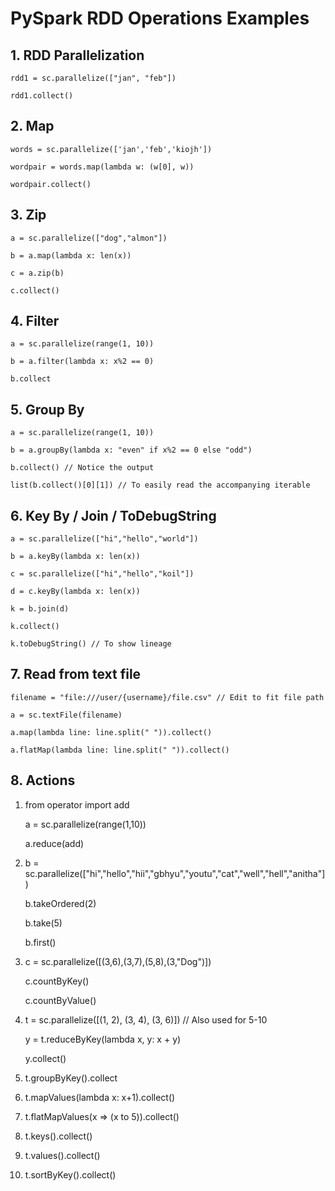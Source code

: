 # PySpark RDD Operations Examples


## 1. RDD Parallelization

	rdd1 = sc.parallelize(["jan", "feb"])

	rdd1.collect()

## 2. Map

	words = sc.parallelize(['jan','feb','kiojh'])

	wordpair = words.map(lambda w: (w[0], w))

	wordpair.collect()

## 3. Zip
	a = sc.parallelize(["dog","almon"])

	b = a.map(lambda x: len(x))

	c = a.zip(b)

	c.collect()

## 4. Filter

	a = sc.parallelize(range(1, 10))

	b = a.filter(lambda x: x%2 == 0)

	b.collect

## 5. Group By

	a = sc.parallelize(range(1, 10))

	b = a.groupBy(lambda x: "even" if x%2 == 0 else "odd")

	b.collect() // Notice the output

	list(b.collect()[0][1]) // To easily read the accompanying iterable

## 6. Key By / Join / ToDebugString

	a = sc.parallelize(["hi","hello","world"])

	b = a.keyBy(lambda x: len(x))

	c = sc.parallelize(["hi","hello","koil"])

	d = c.keyBy(lambda x: len(x))

	k = b.join(d)

	k.collect()

	k.toDebugString() // To show lineage

## 7. Read from text file

	filename = "file:///user/{username}/file.csv" // Edit to fit file path

	a = sc.textFile(filename) 

	a.map(lambda line: line.split(" ")).collect()

	a.flatMap(lambda line: line.split(" ")).collect()

## 8. Actions

1) from operator import add

	a = sc.parallelize(range(1,10))

	a.reduce(add)

2)  b = sc.parallelize(["hi","hello","hii","gbhyu","youtu","cat","well","hell","anitha"])

	b.takeOrdered(2)

	b.take(5)

	b.first()

3) c = sc.parallelize([(3,6),(3,7),(5,8),(3,"Dog")])

	c.countByKey()

	c.countByValue()

4) t = sc.parallelize([(1, 2), (3, 4), (3, 6)])  // Also used for 5-10

	y = t.reduceByKey(lambda x, y: x + y)

	y.collect()

5) t.groupByKey().collect

6) t.mapValues(lambda x: x+1).collect()

7) t.flatMapValues(x => (x to 5)).collect()

8) t.keys().collect()

9) t.values().collect()

10) t.sortByKey().collect()



